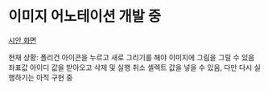 # 이미지 어노테이션 개발 중

[시안 화면]([https://www.figma.com/file/oAMVujSQk8WX4FJlGHo4Nb/Annotation-tool?type=design&node-id=0-1&mode=design&t=ACB0Gw6JQLFffyaf-0])

현재 상황: 폴리건 아이콘을 누르고 새로 그리기를 해야 이미지에 그림을 그릴 수 있음 좌표값 아이디 값을 받아오고 삭제 및 실행 취소 셀렉트 값을 넣을 수 있음,
다만 다시 실행하기는 아직 구현 중
